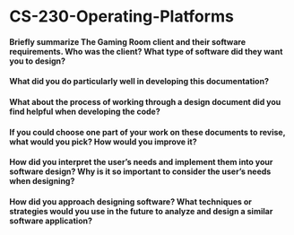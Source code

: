 # CS-230-Operating-Platforms
#### Briefly summarize The Gaming Room client and their software requirements. Who was the client? What type of software did they want you to design?
#### What did you do particularly well in developing this documentation?
#### What about the process of working through a design document did you find helpful when developing the code?
#### If you could choose one part of your work on these documents to revise, what would you pick? How would you improve it?
#### How did you interpret the user’s needs and implement them into your software design? Why is it so important to consider the user’s needs when designing?
#### How did you approach designing software? What techniques or strategies would you use in the future to analyze and design a similar software application?
